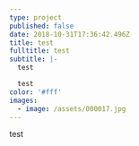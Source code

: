 ```yaml
---
type: project
published: false
date: 2018-10-31T17:36:42.496Z
title: test
fulltitle: test
subtitle: |-
  test

  test
color: '#fff'
images:
  - image: /assets/000017.jpg
---
```


test
